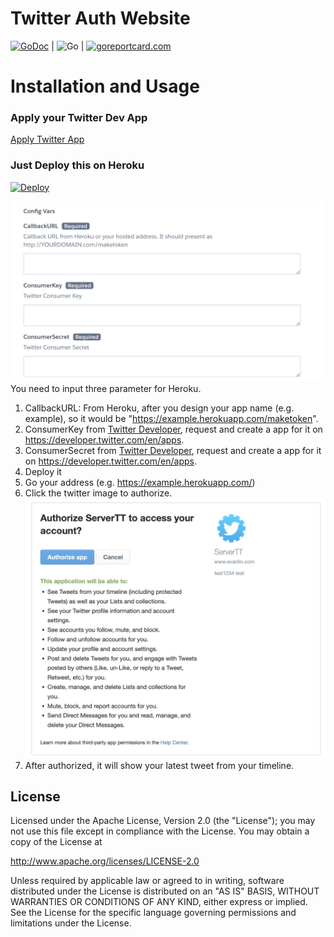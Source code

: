 Twitter Auth Website
==============

 [![GoDoc](https://godoc.org/github.com/kkdai/twitter-auth-web.svg?status.svg)](https://godoc.org/github.com/kkdai/twitter-auth-web) | ![Go](https://github.com/kkdai/twitter-auth-web/workflows/Go/badge.svg) | [![goreportcard.com](https://goreportcard.com/badge/github.com/kkdai/twitter-auth-web)](https://goreportcard.com/report/github.com/kkdai/twitter-auth-web)

Installation and Usage
=============

### Apply your Twitter Dev App 

[Apply Twitter App](https://developer.twitter.com/en/apps)

### Just Deploy this on Heroku

[![Deploy](https://www.herokucdn.com/deploy/button.svg)](https://heroku.com/deploy)

![img](images/heroku_setting.jpg)
You need to input three parameter for Heroku.

1. CallbackURL: From Heroku, after you design your app name (e.g. example), so it would be "<https://example.herokuapp.com/maketoken>".
2. ConsumerKey from [Twitter Developer](https://developer.twitter.com/en/apps), request and create a app for it on <https://developer.twitter.com/en/apps>.
3. ConsumerSecret from [Twitter Developer](https://developer.twitter.com/en/apps), request and create a app for it on <https://developer.twitter.com/en/apps>.
4. Deploy it
5. Go your address (e.g. <https://example.herokuapp.com/>)
6. Click the twitter image to authorize.
![img2](images/auth.jpg)
7. After authorized, it will show your latest tweet from your timeline.

License
---------------

Licensed under the Apache License, Version 2.0 (the "License");
you may not use this file except in compliance with the License.
You may obtain a copy of the License at

<http://www.apache.org/licenses/LICENSE-2.0>

Unless required by applicable law or agreed to in writing, software
distributed under the License is distributed on an "AS IS" BASIS,
WITHOUT WARRANTIES OR CONDITIONS OF ANY KIND, either express or implied.
See the License for the specific language governing permissions and
limitations under the License.
